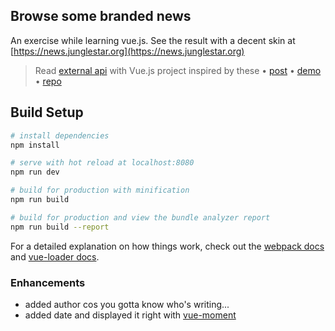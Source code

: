 ## Browse some branded news

An exercise while learning vue.js. See the result with a decent skin at [https://news.junglestar.org](https://news.junglestar.org)

> Read [external api](https://newsapi.org/) with Vue.js project inspired by these • [  post](https://codingthesmartway.com/vue-js-2-vue-resource-real-world-vue-application-with-external-api-access/) • [demo](https://vuejsnewslist.codingthesmartway.com/) • [repo](https://github.com/seeschweiler/vuejsnewslist)

## Build Setup

``` bash
# install dependencies
npm install

# serve with hot reload at localhost:8080
npm run dev

# build for production with minification
npm run build

# build for production and view the bundle analyzer report
npm run build --report
```

For a detailed explanation on how things work, check out the [webpack docs](http://vuejs-templates.github.io/webpack/) and [vue-loader docs](http://vuejs.github.io/vue-loader).

### Enhancements

- added author cos you gotta know who's writing...
- added date and displayed it right with [vue-moment](https://github.com/brockpetrie/vue-moment)

